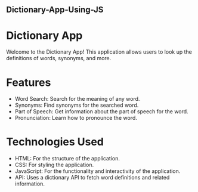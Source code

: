 ## Dictionary-App-Using-JS
# Dictionary App
Welcome to the Dictionary App! This application allows users to look up the definitions of words, synonyms, and more.

# Features
* Word Search: Search for the meaning of any word.
* Synonyms: Find synonyms for the searched word.
* Part of Speech: Get information about the part of speech for the word.
* Pronunciation: Learn how to pronounce the word.

# Technologies Used
* HTML: For the structure of the application.
* CSS: For styling the application.
* JavaScript: For the functionality and interactivity of the application.
* API: Uses a dictionary API to fetch word definitions and related information.
